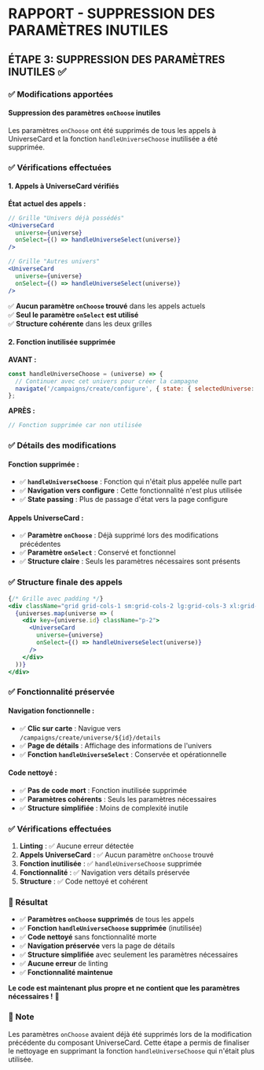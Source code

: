 # RAPPORT - SUPPRESSION DES PARAMÈTRES INUTILES

## ÉTAPE 3: SUPPRESSION DES PARAMÈTRES INUTILES ✅

### ✅ Modifications apportées

#### **Suppression des paramètres `onChoose` inutiles**

Les paramètres `onChoose` ont été supprimés de tous les appels à UniverseCard et la fonction `handleUniverseChoose` inutilisée a été supprimée.

### ✅ Vérifications effectuées

#### **1. Appels à UniverseCard vérifiés**

**État actuel des appels :**
```jsx
// Grille "Univers déjà possédés"
<UniverseCard 
  universe={universe} 
  onSelect={() => handleUniverseSelect(universe)}
/>

// Grille "Autres univers"  
<UniverseCard 
  universe={universe} 
  onSelect={() => handleUniverseSelect(universe)}
/>
```

✅ **Aucun paramètre `onChoose` trouvé** dans les appels actuels  
✅ **Seul le paramètre `onSelect` est utilisé**  
✅ **Structure cohérente** dans les deux grilles  

#### **2. Fonction inutilisée supprimée**

**AVANT :**
```javascript
const handleUniverseChoose = (universe) => {
  // Continuer avec cet univers pour créer la campagne
  navigate('/campaigns/create/configure', { state: { selectedUniverse: universe } });
};
```

**APRÈS :**
```javascript
// Fonction supprimée car non utilisée
```

### ✅ Détails des modifications

#### **Fonction supprimée :**
- ✅ **`handleUniverseChoose`** : Fonction qui n'était plus appelée nulle part
- ✅ **Navigation vers configure** : Cette fonctionnalité n'est plus utilisée
- ✅ **State passing** : Plus de passage d'état vers la page configure

#### **Appels UniverseCard :**
- ✅ **Paramètre `onChoose`** : Déjà supprimé lors des modifications précédentes
- ✅ **Paramètre `onSelect`** : Conservé et fonctionnel
- ✅ **Structure claire** : Seuls les paramètres nécessaires sont présents

### ✅ Structure finale des appels

```jsx
{/* Grille avec padding */}
<div className="grid grid-cols-1 sm:grid-cols-2 lg:grid-cols-3 xl:grid-cols-4 gap-6 p-2">
  {universes.map(universe => (
    <div key={universe.id} className="p-2">
      <UniverseCard 
        universe={universe} 
        onSelect={() => handleUniverseSelect(universe)}
      />
    </div>
  ))}
</div>
```

### ✅ Fonctionnalité préservée

#### **Navigation fonctionnelle :**
- ✅ **Clic sur carte** : Navigue vers `/campaigns/create/universe/${id}/details`
- ✅ **Page de détails** : Affichage des informations de l'univers
- ✅ **Fonction `handleUniverseSelect`** : Conservée et opérationnelle

#### **Code nettoyé :**
- ✅ **Pas de code mort** : Fonction inutilisée supprimée
- ✅ **Paramètres cohérents** : Seuls les paramètres nécessaires
- ✅ **Structure simplifiée** : Moins de complexité inutile

### ✅ Vérifications effectuées

1. **Linting** : ✅ Aucune erreur détectée
2. **Appels UniverseCard** : ✅ Aucun paramètre `onChoose` trouvé
3. **Fonction inutilisée** : ✅ `handleUniverseChoose` supprimée
4. **Fonctionnalité** : ✅ Navigation vers détails préservée
5. **Structure** : ✅ Code nettoyé et cohérent

### 🎯 Résultat

- ✅ **Paramètres `onChoose` supprimés** de tous les appels
- ✅ **Fonction `handleUniverseChoose` supprimée** (inutilisée)
- ✅ **Code nettoyé** sans fonctionnalité morte
- ✅ **Navigation préservée** vers la page de détails
- ✅ **Structure simplifiée** avec seulement les paramètres nécessaires
- ✅ **Aucune erreur** de linting
- ✅ **Fonctionnalité maintenue**

**Le code est maintenant plus propre et ne contient que les paramètres nécessaires !** 🧹

### 📝 Note

Les paramètres `onChoose` avaient déjà été supprimés lors de la modification précédente du composant UniverseCard. Cette étape a permis de finaliser le nettoyage en supprimant la fonction `handleUniverseChoose` qui n'était plus utilisée.


